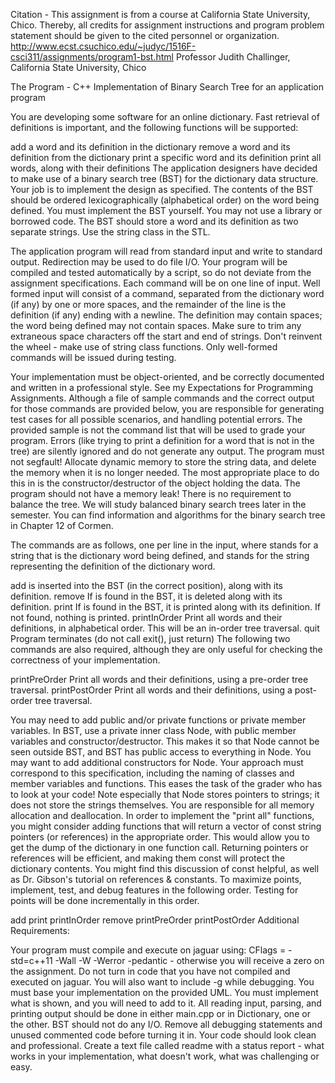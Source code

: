 Citation -
           This assignment is from a course at California State University, Chico. Thereby, all credits for assignment                              instructions and program problem statement should be given to the cited personnel or organization.
           http://www.ecst.csuchico.edu/~judyc/1516F-csci311/assignments/program1-bst.html
           Professor Judith Challinger,
           California State University, Chico




The Program - C++ Implementation of Binary Search Tree for an application program



You are developing some software for an online dictionary. Fast retrieval of definitions is important, and the following functions will be supported:

add a word and its definition in the dictionary
remove a word and its definition from the dictionary
print a specific word and its definition
print all words, along with their definitions
The application designers have decided to make use of a binary search tree (BST) for the dictionary data structure. Your job is to implement the design as specified. The contents of the BST should be ordered lexicographically (alphabetical order) on the word being defined. You must implement the BST yourself. You may not use a library or borrowed code. The BST should store a word and its definition as two separate strings. Use the string class in the STL.

The application program will read from standard input and write to standard output. Redirection may be used to do file I/O. Your program will be compiled and tested automatically by a script, so do not deviate from the assignment specifications. Each command will be on one line of input. Well formed input will consist of a command, separated from the dictionary word (if any) by one or more spaces, and the remainder of the line is the definition (if any) ending with a newline. The definition may contain spaces; the word being defined may not contain spaces. Make sure to trim any extraneous space characters off the start and end of strings. Don't reinvent the wheel - make use of string class functions. Only well-formed commands will be issued during testing.

Your implementation must be object-oriented, and be correctly documented and written in a professional style. See my Expectations for Programming Assignments. Although a file of sample commands and the correct output for those commands are provided below, you are responsible for generating test cases for all possible scenarios, and handling potential errors. The provided sample is not the command list that will be used to grade your program. Errors (like trying to print a definition for a word that is not in the tree) are silently ignored and do not generate any output. The program must not segfault! Allocate dynamic memory to store the string data, and delete the memory when it is no longer needed. The most appropriate place to do this in is the constructor/destructor of the object holding the data. The program should not have a memory leak! There is no requirement to balance the tree. We will study balanced binary search trees later in the semester. You can find information and algorithms for the binary search tree in Chapter 12 of Cormen.

The commands are as follows, one per line in the input, where <word> stands for a string that is the dictionary word being defined, and <definition> stands for the string representing the definition of the dictionary word.

add <word> <definition>
<word> is inserted into the BST (in the correct position), along with its definition.
remove <word>
If <word> is found in the BST, it is deleted along with its definition.
print <word>
If <word> is found in the BST, it is printed along with its definition. If not found, nothing is printed.
printInOrder
Print all words and their definitions, in alphabetical order. This will be an in-order tree traversal.
quit
Program terminates (do not call exit(), just return)
The following two commands are also required, although they are only useful for checking the correctness of your implementation.

printPreOrder
Print all words and their definitions, using a pre-order tree traversal.
printPostOrder
Print all words and their definitions, using a post-order tree traversal.

You may need to add public and/or private functions or private member variables. In BST, use a private inner class Node, with public member variables and constructor/destructor. This makes it so that Node cannot be seen outside BST, and BST has public access to everything in Node. You may want to add additional constructors for Node. Your approach must correspond to this specification, including the naming of classes and member variables and functions. This eases the task of the grader who has to look at your code! Note especially that Node stores pointers to strings; it does not store the strings themselves. You are responsible for all memory allocation and deallocation. In order to implement the "print all" functions, you might consider adding functions that will return a vector of const string pointers (or references) in the appropriate order. This would allow you to get the dump of the dictionary in one function call. Returning pointers or references will be efficient, and making them const will protect the dictionary contents. You might find this discussion of const helpful, as well as Dr. Gibson's tutorial on references & constants.
To maximize points, implement, test, and debug features in the following order. Testing for points will be done incrementally in this order.

add
print
printInOrder
remove
printPreOrder
printPostOrder
Additional Requirements:

Your program must compile and execute on jaguar using: CFlags = -std=c++11 -Wall -W -Werror -pedantic - otherwise you will receive a zero on the assignment. Do not turn in code that you have not compiled and executed on jaguar. You will also want to include -g while debugging.
You must base your implementation on the provided UML. You must implement what is shown, and you will need to add to it.
All reading input, parsing, and printing output should be done in either main.cpp or in Dictionary, one or the other. BST should not do any I/O.
Remove all debugging statements and unused commented code before turning it in. Your code should look clean and professional.
Create a text file called readme with a status report - what works in your implementation, what doesn't work, what was challenging or easy.
